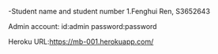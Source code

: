 -Student name and student number
1.Fenghui Ren, S3652643

Admin account:
id:admin
password:password



Heroku URL:https://mb-001.herokuapp.com/

